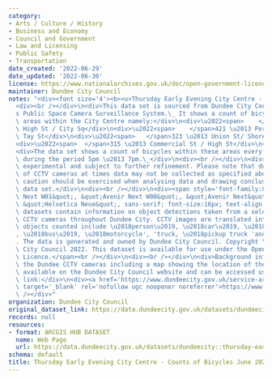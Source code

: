 ```yaml
---
category:
- Arts / Culture / History
- Business and Economy
- Council and Government
- Law and Licensing
- Public Safety
- Transportation
date_created: '2022-06-29'
date_updated: '2022-06-30'
license: https://www.nationalarchives.gov.uk/doc/open-government-licence/version/3/
maintainer: Dundee City Council
notes: "<div><font size='4'><b><u>Thursday Early Evening City Centre - Counts of Bicycles</u></b></font></div>\n\
  <div><br /></div>\n<div>This data set is sourced from Dundee City Council\u2019\
  s Public Space Camera Surveillance System.\_ It shows a count of bicycles in 4 specified\
  \ areas within the City Centre namely:</div>\n<div>\u2022<span>    </span>316 \u2013\
  \ High St / City Sq</div>\n<div>\u2022<span>    </span>421 \u2013 Perth Rd/ South\
  \ Tay St</div>\n<div>\u2022<span>   </span>323 \u2013 Union St/ Shore Tce</div>\n\
  <div>\u2022<span>  </span>315 \u2013 Commercial St / High St</div>\n<div><br /></div>\n\
  <div>The data set shows a count of bicycles within these areas every Thursday evening\
  \ during the period 5pm \u2013 7pm.\_</div>\n<div><br /></div>\n<div>This data is\
  \ experimental and subject to further refinement. Please note that due the nature\
  \ of CCTV cameras at times data may not be collected as specified above. Therefore,\
  \ caution should be exercised when analysing data and drawing conclusions for this\
  \ data set.</div>\n<div><br /></div>\n<div><span style='font-family:&quot;Avenir\
  \ Next W01&quot;, &quot;Avenir Next W00&quot;, &quot;Avenir Next&quot;, Avenir,\
  \ &quot;Helvetica Neue&quot;, sans-serif; font-size:16px; text-align:justify;'>CCTV\
  \ datasets contain information on object detections taken from a selection of the\
  \ CCTV cameras throughout Dundee City. CCTV images are translated into object counts,\
  \ objects counted include \u2018person\u2019, \u2018car\u2019, \u2018bicycle\u2019\
  , \u2018bus\u2019, \u2018motorcycle', 'truck, \u2018pickup truck 'and\_\u2018van\u2019\
  . The data is generated and owned by Dundee City Council. Copyright \xA9 Dundee\
  \ City Council 2022. This dataset is available for use under the Open Government\
  \ Licence.</span><br /></div>\n<div><br /></div>\n<div>Background information about\
  \ the Dundee CCTV cameras including a map showing the location of the cameras is\
  \ available on the Dundee City Council website and can be accessed using the following\
  \ link:</div>\n<div><a href='https://www.dundeecity.gov.uk/service-area/city-development/sustainable-transport-and-roads/dundees-public-space-camera-surveillance-system'\
  \ target='_blank' rel='nofollow ugc noopener noreferrer'>https://www.dundeecity.gov.uk/service-area/city-development/sustainable-transport-and-roads/dundees-public-space-camera-surveillance-system</a><br\
  \ /></div>"
organization: Dundee City Council
original_dataset_link: https://data.dundeecity.gov.uk/datasets/dundeecity::thursday-early-evening-city-centre-counts-of-bicycles-june-2022-snapshot
records: null
resources:
- format: ARCGIS HUB DATASET
  name: Web Page
  url: https://data.dundeecity.gov.uk/datasets/dundeecity::thursday-early-evening-city-centre-counts-of-bicycles-june-2022-snapshot
schema: default
title: Thursday Early Evening City Centre - Counts of Bicycles June 2022 Snapshot
---
```

